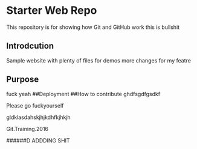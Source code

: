 # Starter Web Repo

This repository is for showing how Git and GitHub work
this is bullshit
## Introdcution

Sample website with plenty of files for demos
more changes for my featre 
## Purpose
fuck yeah
##Deployment
##How to contribute
ghdfsgdfgsdkf

Please go fuckyourself


gldklasdahskjhjkdhfkjhkjh


Git.Training.2016


######D ADDDING SHIT
